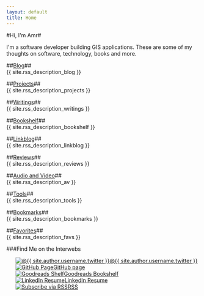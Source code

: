 ```yaml
---
layout: default
title: Home
---
```

#Hi, I'm Amr#

I'm a software developer building GIS applications. These are some of my thoughts on software, technology, books and more.

##[Blog](/blog/)##  
{{ site.rss_description_blog }}  

##[Projects](/projects/)##  
{{ site.rss_description_projects }}  

##[Writings](/writings/)##  
{{ site.rss_description_writings }}  

##[Bookshelf](/bookshelf/)##  
{{ site.rss_description_bookshelf }}  

##[Linkblog](/linkblog/)##  
{{ site.rss_description_linkblog }}  

##[Reviews](/reviews/)##  
{{ site.rss_description_reviews }}  

##[Audio and Video](/av/)##  
{{ site.rss_description_av }}  

##[Tools](/tools/)##  
{{ site.rss_description_tools }}  

##[Bookmarks](/bookmarks/)##  
{{ site.rss_description_bookmarks }}  

##[Favorites](/favs/)##  
{{ site.rss_description_favs }}  

###Find Me on the Interwebs  
<ul style="list-style-type:none">
    <li>
        <a class="sidebar-nav-item side-nav-icon" 
   href="https://twitter.com/{{ site.author.username.twitter }}">
            <img class="frontPageIcons" 
                 src="{{ site.imgFolder_root }}twitlogo-24.png" 
                 alt="@{{ site.author.username.twitter }}" />@{{ site.author.username.twitter }}
        </a>
    </li>
    <li>
        <a class="sidebar-nav-item side-nav-icon" 
   href="https://github.com/{{ site.author.username.github }}">
            <img class="frontPageIcons"
                 src="{{ site.imgFolder_root }}github-24.png"
                 alt="GitHub Page" />GitHub page
        </a>
    </li>
    <li>
        <a class="sidebar-nav-item side-nav-icon" 
           href="http://www.goodreads.com/{{ site.author.username.goodreads }}">
            <img class="frontPageIcons"
                 src="{{ site.imgFolder_root }}goodreads-24.png"
                 alt="Goodreads Shelf" />Goodreads Bookshelf
        </a>
    </li>
    <li>
        <a class="sidebar-nav-item side-nav-icon"
   href="https://www.linkedin.com/in/{{ site.author.username.linkedin }}">
            <img class="frontPageIcons"
                 src="{{ site.imgFolder_root }}linked-24.png"
                 alt="LinkedIn Resume" />LinkedIn Resume
        </a>
    </li>
    <li>
        <a class="sidebar-nav-item side-nav-icon" 
           href="{{ site.rss_page }}">
            <img class="frontPageIcons"
                 src="{{ site.imgFolder_root }}rss-24.png"
                 alt="Subscribe via RSS" />RSS
        </a>
    </li>
</ul>







